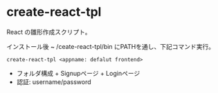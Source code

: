 # create-react-tpl
React の雛形作成スクリプト。

インストール後 ~ /ceate-react-tpl/bin にPATHを通し、下記コマンド実行。
```
create-react-tpl <appname: defalut frontend>
```

* フォルダ構成 + Signupページ + Loginページ
* 認証: username/password
